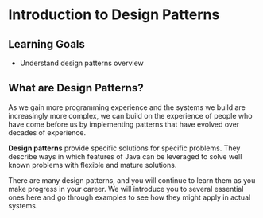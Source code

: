 # Introduction to Design Patterns

## Learning Goals

- Understand design patterns overview

## What are Design Patterns?

As we gain more programming experience and the systems we build are increasingly
more complex, we can build on the experience of people who have come before us
by implementing patterns that have evolved over decades of experience.

**Design patterns** provide specific solutions for specific problems. They
describe ways in which features of Java can be leveraged to solve well known
problems with flexible and mature solutions.

There are many design patterns, and you will continue to learn them as you make
progress in your career. We will introduce you to several essential ones here
and go through examples to see how they might apply in actual systems.
